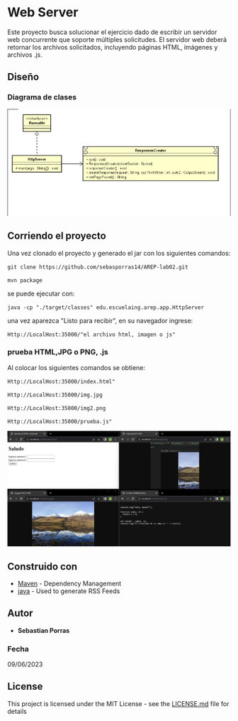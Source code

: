 # Web Server

Este proyecto busca solucionar el ejercicio dado de escribir un servidor web concurrente que soporte múltiples solicitudes. El servidor web deberá retornar los archivos solicitados, incluyendo páginas HTML, imágenes y archivos .js.

## Diseño

### Diagrama de clases 

![class diagram](https://github.com/sebasporras14/AREP-lab02/blob/master/imagenes/clases.png)


## Corriendo el proyecto

Una vez clonado el proyecto y generado el jar con los siguientes comandos:

~~~
git clone https://github.com/sebasporras14/AREP-lab02.git
~~~
~~~
mvn package
~~~

se puede ejecutar con:

~~~
java -cp "./target/classes" edu.escuelaing.arep.app.HttpServer
~~~
una vez aparezca "Listo para recibir", en su navegador ingrese:

~~~
Http://LocalHost:35000/"el archivo html, imagen o js"
~~~

### prueba HTML,JPG o PNG, .js

Al colocar los siguientes comandos se obtiene:
~~~
Http://LocalHost:35000/index.html"
~~~
~~~
Http://LocalHost:35000/img.jpg
~~~
~~~
Http://LocalHost:35000/img2.png
~~~
~~~
Http://LocalHost:35000/prueba.js"
~~~
![test](https://github.com/sebasporras14/AREP-lab02/blob/master/imagenes/pruebas.png)

## Construido con 
* [Maven](https://maven.apache.org/) - Dependency Management
* [java](https://rometools.github.io/rome/) - Used to generate RSS Feeds


## Autor

* **Sebastian Porras**

### Fecha

09/06/2023 

## License

This project is licensed under the MIT License - see the [LICENSE.md](LICENSE.md) file for details
